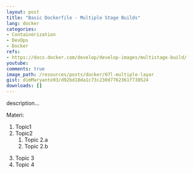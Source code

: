 ```yaml
---
layout: post
title: "Basic Dockerfile - Multiple Stage Builds"
lang: docker
categories:
- Containerization
- DevOps
- Docker
refs: 
- https://docs.docker.com/develop/develop-images/multistage-build/
youtube: 
comments: true
image_path: /resources/posts/docker/07l-multiple-layar
gist: dimMaryanto93/d92bd18da1c73c230d7762361f738524
downloads: []
---
```



description...

Materi: 

1. Topic1
2. Topic2
    1. Topic 2.a
    2. Topic 2.b
<!--more-->
3. Topic 3
4. Topic 4